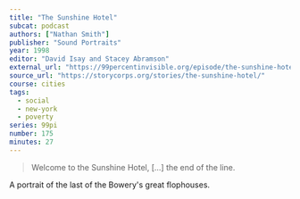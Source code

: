 ```yaml
---
title: "The Sunshine Hotel"
subcat: podcast
authors: ["Nathan Smith"]
publisher: "Sound Portraits"
year: 1998
editor: "David Isay and Stacey Abramson"
external_url: "https://99percentinvisible.org/episode/the-sunshine-hotel/"
source_url: "https://storycorps.org/stories/the-sunshine-hotel/"
course: cities
tags:
  - social
  - new-york
  - poverty
series: 99pi
number: 175
minutes: 27
---
```


> Welcome to the Sunshine Hotel, [...] the end of the line.

A portrait of the last of the Bowery's great flophouses.
